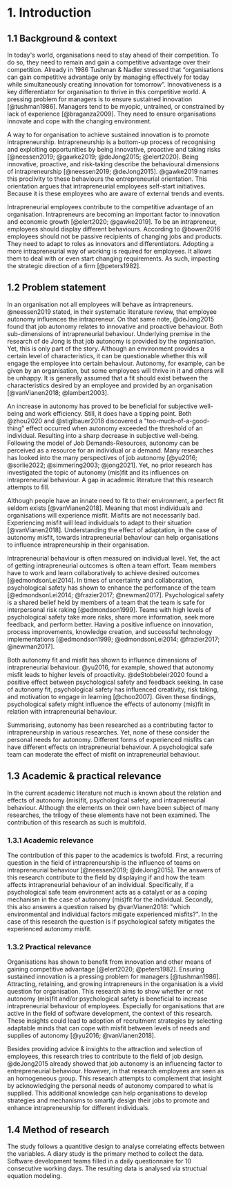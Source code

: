 # 1. Introduction

## 1.1 Background & context

In today's world, organisations need to stay ahead of their competition. To do so, they need to remain and gain a competitive advantage over their competition. Already in 1986 Tushman & Nadler stressed that “organisations can gain competitive advantage only by managing effectively for today while simultaneously creating innovation for tomorrow”. Innovativeness is a key differentiator for organisation to thrive in this competitive world. A pressing problem for managers is to ensure sustained innovation [@tushman1986]. Managers tend to be myopic, untrained, or constrained by lack of experience [@braganza2009]. They need to ensure organisations innovate and cope with the changing environment.

A way to for organisation to achieve sustained innovation is to promote intrapreneurship. Intrapreneurship is a bottom-up process of recognising and exploiting opportunities by being innovative, proactive and taking risks [@neessen2019; @gawke2019; @deJong2015; @elert2020]. Being innovative, proactive, and risk-taking describe the behavioural dimensions of intrapreneurship [@neessen2019; @deJong2015]. @gawke2019 names this proclivity to these behaviours the entrepreneurial orientation. This orientation argues that intrapreneurial employees self-start initiatives. Because it is these employees who are aware of external trends and events.

Intrapreneurial employees contribute to the competitive advantage of an organisation. Intrapreneurs are becoming an important factor to innovation and economic growth [@elert2020; @gawke2019]. To be an intrapreneur, employees should display different behaviours. According to @bowen2016 employees should not be passive recipients of changing jobs and products. They need to adapt to roles as innovators and differentiators. Adopting a more intrapreneurial way of working is required for employees. It allows them to deal with or even start changing requirements. As such, impacting the strategic direction of a firm [@peters1982].

## 1.2 Problem statement

In an organisation not all employees will behave as intrapreneurs. @neessen2019 stated, in their systematic literature review, that employee autonomy influences the intrapreneur. On that same note, @deJong2015 found that job autonomy relates to innovative and proactive behaviour. Both sub-dimensions of intrapreneurial behaviour. Underlying premise in the research of de Jong is that job autonomy is provided by the organisation. Yet, this is only part of the story. Although an environment provides a certain level of characteristics, it can be questionable whether this will engage the employee into certain behaviour. Autonomy, for example, can be given by an organisation, but some employees will thrive in it and others will be unhappy. It is generally assumed that a fit should exist between the characteristics desired by an employee and provided by an organisation [@vanVianen2018; @lambert2003].

An increase in autonomy has proved to be beneficial for subjective well-being and work efficiency. Still, it does have a tipping point. Both @zhou2020 and @stiglbauer2018 discovered a "too-much-of-a-good-thing" effect occurred when autonomy exceeded the threshold of an individual. Resulting into a sharp decrease in subjective well-being. Following the model of Job Demands-Resources, autonomy can be perceived as a resource for an individual or a demand. Many researches has looked into the many perspectives of job autonomy [@yu2016; @sorlie2022; @simmering2003; @jong2021]. Yet, no prior research has investigated the topic of autonomy (mis)fit and its influences on intrapreneurial behaviour. A gap in academic literature that this research attempts to fill.

Although people have an innate need to fit to their environment, a perfect fit seldom exists [@vanVianen2018]. Meaning that most individuals and organisations will experience misfit. Misfits are not necessarily bad. Experiencing misfit will lead individuals to adapt to their situation [@vanVianen2018]. Understanding the effect of adaptation, in the case of autonomy misfit, towards intrapreneurial behaviour can help organisations to influence intrapreneurship in their organisation.

Intrapreneurial behaviour is often measured on individual level. Yet, the act of getting intrapreneurial outcomes is often a team effort. Team members have to work and learn collaboratively to achieve desired outcomes [@edmondsonLei2014]. In times of uncertainty and collaboration, psychological safety has shown to enhance the performance of the team [@edmondsonLei2014; @frazier2017; @newman2017]. Psychological safety is a shared belief held by members of a team that the team is safe for interpersonal risk raking [@edmondson1999]. Teams with high levels of psychological safety take more risks, share more information, seek more feedback, and perform better. Having a positive influence on innovation, process improvements, knowledge creation, and successful technology implementations [@edmondson1999; @edmondsonLei2014; @frazier2017; @newman2017].

Both autonomy fit and misfit has shown to influence dimensions of intrapreneurial behaviour. @yu2016, for example, showed that autonomy misfit leads to higher levels of proactivity. @deStobbeleir2020 found a positive effect between psychological safety and feedback seeking. In case of autonomy fit, psychological safety has influenced creativity, risk taking, and motivation to engage in learning [@choo2007]. Given these findings, psychological safety might influence the effects of autonomy (mis)fit in relation with intrapreneurial behaviour.

Summarising, autonomy has been researched as a contributing factor to intrapreneurship in various researches. Yet, none of these consider the personal needs for autonomy. Different forms of experienced misfits can have different effects on intrapreneurial behaviour. A psychological safe team can moderate the effect of misfit on intrapreneurial behaviour.

## 1.3 Academic & practical relevance

In the current academic literature not much is known about the relation and effects of autonomy (mis)fit, psychological safety, and intrapreneurial behaviour. Although the elements on their own have been subject of many researches, the trilogy of these elements have not been examined. The contribution of this research as such is multifold.

### 1.3.1 Academic relevance

The contribution of this paper to the academics is twofold. First, a recurring question in the field of intrapreneurship is the influence of teams on intrapreneurial behaviour [@neessen2019; @deJong2015]. The answers of this research contribute to the field by displaying if and how the team affects intrapreneurial behaviour of an individual. Specifically, if a psychological safe team environment acts as a catalyst or as a coping mechanism in the case of autonomy (mis)fit for the individual. Secondly, this also answers a question raised by @vanVianen2018: "which environmental and individual factors mitigate experienced misfits?". In the case of this research the question is if psychological safety mitigates the experienced autonomy misfit.

### 1.3.2 Practical relevance

Organisations has shown to benefit from innovation and other means of gaining competitive advantage [@elert2020; @peters1982]. Ensuring sustained innovation is a pressing problem for managers [@tushman1986]. Attracting, retaining, and growing intrapreneurs in the organisation is a vivid question for organisation. This research aims to show whether or not autonomy (mis)fit and/or psychological safety is beneficial to increase intrapreneurial behaviour of employees. Especially for organisations that are active in the field of software development, the context of this research. These insights could lead to adoption of recruitment strategies by selecting adaptable minds that can cope with misfit between levels of needs and supplies of autonomy [@yu2016; @vanVianen2018].

Besides providing advice & insights to the attraction and selection of employees, this research tries to contribute to the field of job design. @deJong2015 already showed that job autonomy is an influencing factor to entrepreneurial behaviour. However, in that research employees are seen as an homogeneous group. This research attempts to complement that insight by acknowledging the personal needs of autonomy compared to what is supplied. This additional knowledge can help organisations to develop strategies and mechanisms to smartly design their jobs to promote and enhance intrapreneurship for different individuals.

## 1.4 Method of research

The study follows a quantitive design to analyse correlating effects between the variables. A diary study is the primary method to collect the data. Software development teams filled in a daily questionnaire for 10 consecutive working days. The resulting data is analysed via structual equation modeling.
